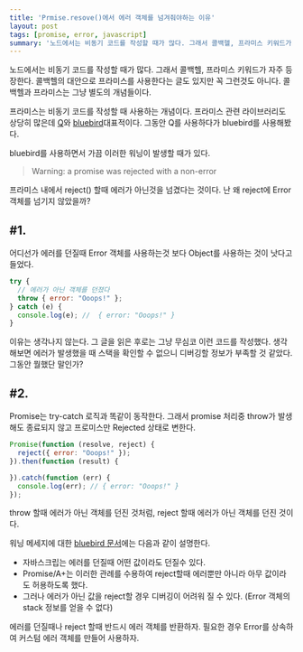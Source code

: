 ```yaml
---
title: 'Prmise.resove()에서 에러 객체를 넘겨줘야하는 이유'
layout: post
tags: [promise, error, javascript]
summary: '노드에서는 비동기 코드를 작성할 때가 많다. 그래서 콜백헬, 프라미스 키워드가 자주 등장한다. 콜백헬의 대안으로 프라미스를 사용한다는 글도 있지만 꼭 그런것도 아니다. 콜백헬과 프라미스는 그냥 별도의 개념들이다'
---
```


노드에서는 비동기 코드를 작성할 때가 많다. 그래서 콜백헬, 프라미스 키워드가 자주 등장한다.
콜백헬의 대안으로 프라미스를 사용한다는 글도 있지만 꼭 그런것도 아니다.
콜백헬과 프라미스는 그냥 별도의 개념들이다.

프라미스는 비동기 코드를 작성할 때 사용하는 개념이다.
프라미스 관련 라이브러리도 상당히 많은데 [Q](https://github.com/kriskowal/q)와
[bluebird](http://bluebirdjs.com/docs/getting-started.html)대표적이다.
그동안 Q를 사용하다가 bluebird를 사용해봤다.

bluebird를 사용하면서 가끔 이러한 워닝이 발생할 때가 있다.

> Warning: a promise was rejected with a non-error

프라미스 내에서 reject() 할때 에러가 아닌것을 넘겼다는 것이다.
난 왜 reject에 Error 객체를 넘기지 않았을까?

## #1.

어디선가 에러를 던질때 Error 객체를 사용하는것 보다 Object를 사용하는 것이 낫다고 들었다.

```javascript
try {
  // 에러가 아닌 객체를 던졌다
  throw { error: "Ooops!" };
} catch (e) {
  console.log(e); //  { error: "Ooops!" }
}
```

이유는 생각나지 않는다. 그 글을 읽은 후로는 그냥 무심코 이런 코드를 작성했다.
생각해보면 에러가 발생했을 때 스택을 확인할 수 없으니 디버깅할 정보가 부족할 것 같았다.
그동안 뭘했단 말인가?


## #2.

Promise는 try-catch 로직과 똑같이 동작한다.
그래서 promise 처리중 throw가 발생해도 종료되지 않고 프로미스만 Rejected 상태로 변한다.

```javascript
Promise(function (resolve, reject) {
  reject({ error: "Ooops!" });
}).then(function (result) {

}).catch(function (err) {
  console.log(err); // { error: "Ooops!" }
});
```


throw 할때 에러가 아닌 객체를 던진 것처럼, reject 할때 에러가 아닌 객체를 던진 것이다.

워닝 메세지에 대한 [bluebird 문서](https://github.com/petkaantonov/bluebird/blob/master/docs/docs/warning-explanations.md#warning-a-promise-was-rejected-with-a-non-error)에는
다음과 같이 설명한다.

* 자바스크립는 에러를 던질때 어떤 값이라도 던질수 있다.
* Promise/A+는 이러한 관례를 수용하여 reject할때 에러뿐만 아니라 아무 값이라도 허용하도록 했다.
* 그러나 에러가 아닌 값을 reject할 경우 디버깅이 어려워 질 수 있다. (Error 객체의 stack 정보를 얻을 수 없다)

에러를 던질때나 reject 할때 반드시 에러 객체를 반환하자.
필요한 경우 Error를 상속하여 커스텀 에러 객체를 만들어 사용하자.

